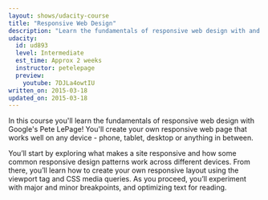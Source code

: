 ```yaml
---
layout: shows/udacity-course
title: "Responsive Web Design"
description: "Learn the fundamentals of responsive web design with and create your own responsive web page that works well on any device - phone, tablet, desktop."
udacity:
  id: ud893
  level: Intermediate
  est_time: Approx 2 weeks
  instructor: petelepage
  preview:
    youtube: 7DJLa4owtIU
written_on: 2015-03-18
updated_on: 2015-03-18
---
```


In this course you'll learn the fundamentals of responsive web design with
Google's Pete LePage! You'll create your own responsive web page that works
well on any device - phone, tablet, desktop or anything in between.

You’ll start by exploring what makes a site responsive and how some common
responsive design patterns work across different devices. From there, you’ll
learn how to create your own responsive layout using the viewport tag and CSS
media queries. As you proceed, you’ll experiment with major and minor
breakpoints, and optimizing text for reading.

